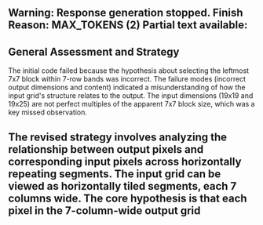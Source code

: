 Warning: Response generation stopped. Finish Reason: MAX_TOKENS (2)
Partial text available:
---
## General Assessment and Strategy

The initial code failed because the hypothesis about selecting the leftmost 7x7 block within 7-row bands was incorrect. The failure modes (incorrect output dimensions and content) indicated a misunderstanding of how the input grid's structure relates to the output. The input dimensions (19x19 and 19x25) are not perfect multiples of the apparent 7x7 block size, which was a key missed observation.

The revised strategy involves analyzing the relationship between output pixels and corresponding input pixels across horizontally repeating segments. The input grid can be viewed as horizontally tiled segments, each 7 columns wide. The core hypothesis is that each pixel in the 7-column-wide output grid
---
